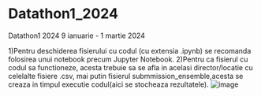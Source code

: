 # Datathon1_2024
Datathon1 2024 9 ianuarie - 1 martie 2024

1)Pentru deschiderea fisierului cu codul (cu extensia .ipynb) se recomanda folosirea unui notebook precum Jupyter Notebook.
2)Pentru ca fisierul cu codul sa functioneze, acesta trebuie sa se afla in acelasi director/locatie cu celelalte fisiere .csv, mai putin fisierul submmission_ensemble,acesta se creaza in timpul executie codul(aici se stocheaza rezultatele).
![image](https://github.com/kingmoisa/Datathon1_2024/assets/155169936/01e93091-07f9-4e55-8daf-00f6b9aaf430)




